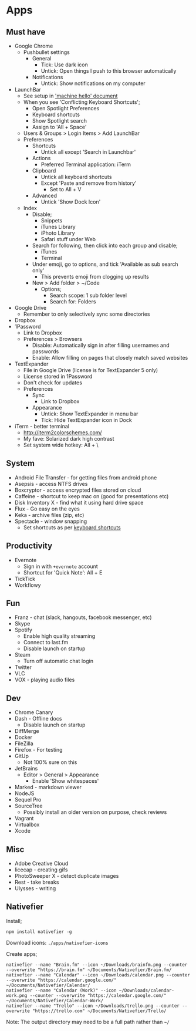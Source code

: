 Apps
====

Must have
---------

- Google Chrome
    - Pushbullet settings
        - General
            - Tick: Use dark icon
            - Untick: Open things I push to this browser automatically
        - Notifications
            - Untick: Show notifications on my computer
- LaunchBar
    - See setup in ['machine hello' document](./machine-hello.md)
    - When you see 'Conflicting Keyboard Shortcuts';
        - Open Spotlight Preferences
        - Keyboard shortcuts
        - Show Spotlight search
        - Assign to 'All + Space'
    - Users & Groups > Login Items > Add LaunchBar
    - Preferences
        - Shortcuts
            - Untick all except 'Search in Launchbar'
        - Actions
            - Preferred Terminal application: iTerm
        - Clipboard
            - Untick all keyboard shortcuts
            - Except 'Paste and remove from history'
                - Set to All + V
        - Advanced
            - Untick 'Show Dock Icon'
    - Index
        - Disable;
            - Snippets
            - iTunes Library
            - iPhoto Library
            - Safari stuff under Web
        - Search for following, then click into each group and disable;
            - iTunes
            - Terminal
        - Under emoji, go to options, and tick 'Available as sub search only'
            - This prevents emoji from clogging up results
        - New > Add folder > ~/Code
            - Options;
                - Search scope: 1 sub folder level
                - Search for: Folders
- Google Drive
    - Remember to only selectively sync some directories
- Dropbox
- 1Password
    - Link to Dropbox
    - Preferences > Browsers
        - Disable: Automatically sign in after filling usernames and passwords
        - Enable: Allow filling on pages that closely match saved websites
- TextExpander
    - File in Google Drive (license is for TextExpander 5 only)
    - License stored in 1Password
    - Don't check for updates
    - Preferences
        - Sync
            - Link to Dropbox
        - Appearance
            - Untick: Show TextExpander in menu bar
            - Tick: Hide TextExpander icon in Dock
- iTerm - better terminal
    - http://iterm2colorschemes.com/
    - My fave: Solarized dark high contrast
    - Set system wide hotkey: All + \

System
------

- Android File Transfer - for getting files from android phone
- Asepsis - access NTFS drives
- Boxcryptor - access encrypted files stored on cloud
- Caffeine - shortcut to keep mac on (good for presentations etc)
- Disk Inventory X - find what it using hard drive space
- Flux - Go easy on the eyes
- Keka - archive files (zip, etc)
- Spectacle - window snapping
    - Set shortcuts as per [keyboard shortcuts](/misc/keyboard-shortcuts.md)

Productivity
------------

- Evernote
    - Sign in with `+evernote` account
    - Shortcut for 'Quick Note': All + E
- TickTick
- Workflowy

Fun
---

- Franz - chat (slack, hangouts, facebook messenger, etc)
- Skype
- Spotify
    - Enable high quality streaming
    - Connect to last.fm
    - Disable launch on startup
- Steam
    - Turn off automatic chat login
- Twitter
- VLC
- VOX - playing audio files

Dev
---

- Chrome Canary
- Dash - Offline docs
    - Disable launch on startup
- DiffMerge
- Docker
- FileZilla
- Firefox - For testing
- GitUp
    - Not 100% sure on this
- JetBrains
    - Editor > General > Appearance
        - Enable 'Show whitespaces'
- Marked - markdown viewer
- NodeJS
- Sequel Pro
- SourceTree
    - Possibly install an older version on purpose, check reviews
- Vagrant
- Virtualbox
- Xcode

Misc
----

- Adobe Creative Cloud
- licecap - creating gifs
- PhotoSweeper X - detect duplicate images
- Rest - take breaks
- Ulysses - writing

Nativefier
----------

Install;

    npm install nativefier -g

Download icons: `./apps/nativefier-icons`

Create apps;

    nativefier --name "Brain.fm" --icon ~/Downloads/brainfm.png --counter --overwrite "https://brain.fm" ~/Documents/Nativefier/Brain.fm/
    nativefier --name "Calendar" --icon ~/Downloads/calendar.png --counter --overwrite "https://calendar.google.com/" ~/Documents/Nativefier/Calendar/
    nativefier --name "Calendar (Work)" --icon ~/Downloads/calendar-work.png --counter --overwrite "https://calendar.google.com/" ~/Documents/Nativefier/Calendar-Work/
    nativefier --name "Trello" --icon ~/Downloads/trello.png --counter --overwrite "https://trello.com" ~/Documents/Nativefier/Trello/

Note: The output directory may need to be a full path rather than `~/`
